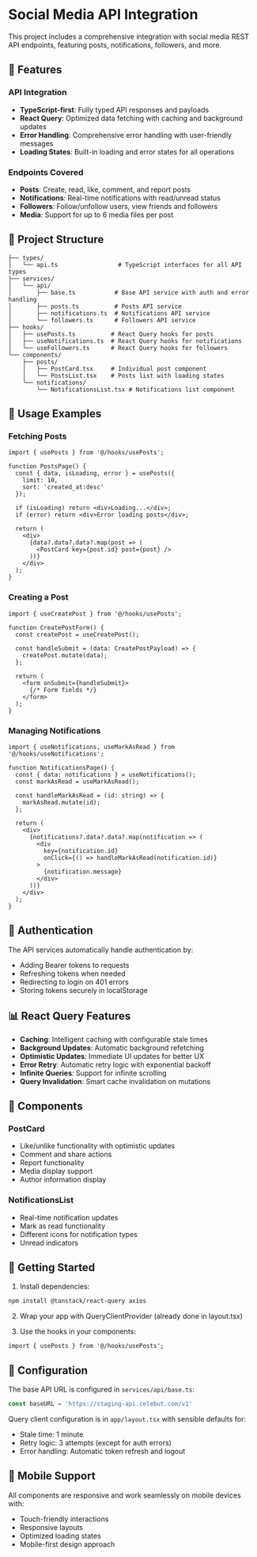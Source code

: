 # Social Media API Integration

This project includes a comprehensive integration with social media REST API endpoints, featuring posts, notifications, followers, and more.

## 🚀 Features

### API Integration
- **TypeScript-first**: Fully typed API responses and payloads
- **React Query**: Optimized data fetching with caching and background updates
- **Error Handling**: Comprehensive error handling with user-friendly messages
- **Loading States**: Built-in loading and error states for all operations

### Endpoints Covered
- **Posts**: Create, read, like, comment, and report posts
- **Notifications**: Real-time notifications with read/unread status
- **Followers**: Follow/unfollow users, view friends and followers
- **Media**: Support for up to 6 media files per post

## 📁 Project Structure

```
├── types/
│   └── api.ts                 # TypeScript interfaces for all API types
├── services/
│   └── api/
│       ├── base.ts           # Base API service with auth and error handling
│       ├── posts.ts          # Posts API service
│       ├── notifications.ts  # Notifications API service
│       └── followers.ts      # Followers API service
├── hooks/
│   ├── usePosts.ts          # React Query hooks for posts
│   ├── useNotifications.ts  # React Query hooks for notifications
│   └── useFollowers.ts      # React Query hooks for followers
└── components/
    ├── posts/
    │   ├── PostCard.tsx     # Individual post component
    │   └── PostsList.tsx    # Posts list with loading states
    └── notifications/
        └── NotificationsList.tsx # Notifications list component
```

## 🔧 Usage Examples

### Fetching Posts
```tsx
import { usePosts } from '@/hooks/usePosts';

function PostsPage() {
  const { data, isLoading, error } = usePosts({
    limit: 10,
    sort: 'created_at:desc'
  });

  if (isLoading) return <div>Loading...</div>;
  if (error) return <div>Error loading posts</div>;

  return (
    <div>
      {data?.data?.data?.map(post => (
        <PostCard key={post.id} post={post} />
      ))}
    </div>
  );
}
```

### Creating a Post
```tsx
import { useCreatePost } from '@/hooks/usePosts';

function CreatePostForm() {
  const createPost = useCreatePost();

  const handleSubmit = (data: CreatePostPayload) => {
    createPost.mutate(data);
  };

  return (
    <form onSubmit={handleSubmit}>
      {/* Form fields */}
    </form>
  );
}
```

### Managing Notifications
```tsx
import { useNotifications, useMarkAsRead } from '@/hooks/useNotifications';

function NotificationsPage() {
  const { data: notifications } = useNotifications();
  const markAsRead = useMarkAsRead();

  const handleMarkAsRead = (id: string) => {
    markAsRead.mutate(id);
  };

  return (
    <div>
      {notifications?.data?.data?.map(notification => (
        <div 
          key={notification.id}
          onClick={() => handleMarkAsRead(notification.id)}
        >
          {notification.message}
        </div>
      ))}
    </div>
  );
}
```

## 🔐 Authentication

The API services automatically handle authentication by:
- Adding Bearer tokens to requests
- Refreshing tokens when needed
- Redirecting to login on 401 errors
- Storing tokens securely in localStorage

## 📊 React Query Features

- **Caching**: Intelligent caching with configurable stale times
- **Background Updates**: Automatic background refetching
- **Optimistic Updates**: Immediate UI updates for better UX
- **Error Retry**: Automatic retry logic with exponential backoff
- **Infinite Queries**: Support for infinite scrolling
- **Query Invalidation**: Smart cache invalidation on mutations

## 🎨 Components

### PostCard
- Like/unlike functionality with optimistic updates
- Comment and share actions
- Report functionality
- Media display support
- Author information display

### NotificationsList
- Real-time notification updates
- Mark as read functionality
- Different icons for notification types
- Unread indicators

## 🚀 Getting Started

1. Install dependencies:
```bash
npm install @tanstack/react-query axios
```

2. Wrap your app with QueryClientProvider (already done in layout.tsx)

3. Use the hooks in your components:
```tsx
import { usePosts } from '@/hooks/usePosts';
```

## 🔧 Configuration

The base API URL is configured in `services/api/base.ts`:
```typescript
const baseURL = 'https://staging-api.celebut.com/v1'
```

Query client configuration is in `app/layout.tsx` with sensible defaults for:
- Stale time: 1 minute
- Retry logic: 3 attempts (except for auth errors)
- Error handling: Automatic token refresh and logout

## 📱 Mobile Support

All components are responsive and work seamlessly on mobile devices with:
- Touch-friendly interactions
- Responsive layouts
- Optimized loading states
- Mobile-first design approach